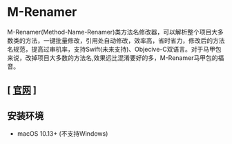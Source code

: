 # M-Renamer
M-Renamer(Method-Name-Renamer)类方法名修改器，可以解析整个项目大多数类的方法，一键批量修改，引用处自动修改，效率高，省时省力，修改后的方法名规范，提高过审机率，支持Swift(未来支持)、Objecive-C双语言。对于马甲包来说，改掉项目大多数的方法名,效果远比混淆要好的多，M-Renamer马甲包的福音。

## [ [官网](https://www.me88.top/index.php/875.html) ]

## 安装环境
- macOS 10.13+ (不支持Windows)
